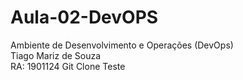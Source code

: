 # Aula-02-DevOPS
Ambiente de Desenvolvimento e Operações (DevOps) <br/>
Tiago Mariz de Souza <br/>
RA: 1901124
Git Clone Teste
